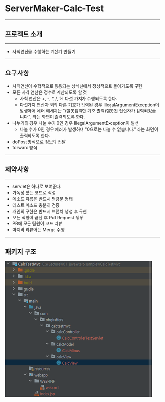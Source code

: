 # ServerMaker-Calc-Test

---
## 프로젝트 소개

--- 
* 사칙연산을 수행하는 계산기 만들기

---
## 요구사항
* 사칙연산이 수학적으로 통용되는 상식선에서 정상적으로 돌아가도록 구현
* 모든 사칙 연산은 정수로 계산되도록 할 것 
  * 사칙 연산은 +, -, *, /, % 다섯 가지가 수행되도록 한다.
  * 다섯가지 연산자 외의 다른 기호가 입력된 경우 IllegalArgumentException이 발생하며 에러 메세지는 "(잘못입력한 기호 출력)잘못된 연산자가 입력되었습니다.". 라는 화면이 출력되도록 한다.
* 나누기의 경우 나눌 수가 0인 경우 IllegalArgumentException이 발생
  * 나눌 수가 0인 경우 에러가 발생하며 "0으로는 나눌 수 없습니다." 라는 화면이 출력되도록 한다.
* doPost 방식으로 정보의 전달
* forward 방식

---
## 제약사항

---
* servlet은 하나로 보여준다.
* 가독성 있는 코드로 작성
* 메소드 이름은 반드시 명령문 형태
* 테스트 메소드 충분히 검증
* 개인의 구현은 반드시 브랜치 생성 후 구현
* 모든 작업이 끝난 후 Pull Request 생성
* PR에 모든 팀원이 코드 리뷰
* 마지막 리뷰어는 Merge 수행

---
## 패키지 구조
![img.png](img.png)